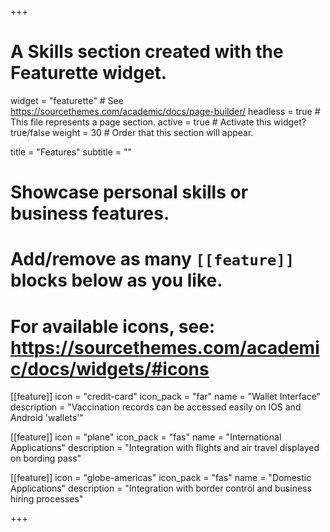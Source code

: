+++
# A Skills section created with the Featurette widget.
widget = "featurette"  # See https://sourcethemes.com/academic/docs/page-builder/
headless = true  # This file represents a page section.
active = true  # Activate this widget? true/false
weight = 30  # Order that this section will appear.

title = "Features"
subtitle = ""

# Showcase personal skills or business features.
# 
# Add/remove as many `[[feature]]` blocks below as you like.
# 
# For available icons, see: https://sourcethemes.com/academic/docs/widgets/#icons

[[feature]]
  icon = "credit-card"
  icon_pack = "far"
  name = "Wallet Interface"
  description = "Vaccination records can be accessed easily on IOS and Android 'wallets'"
  
[[feature]]
  icon = "plane"
  icon_pack = "fas"
  name = "International Applications"
  description = "Integration with flights and air travel displayed on bording pass"  
  
[[feature]]
  icon = "globe-americas"
  icon_pack = "fas"
  name = "Domestic Applications"
  description = "Integration with border control and business hiring processes"

+++
